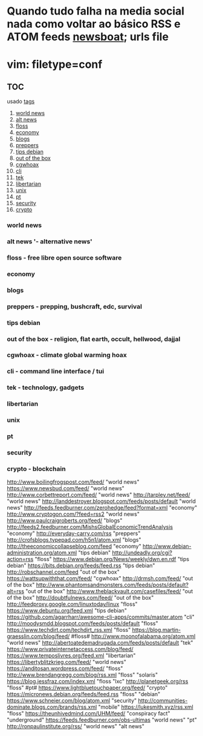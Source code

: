 # Quando tudo falha na media social nada como voltar ao básico RSS e ATOM feeds [newsboat](https://newsboat.org/); urls file

# vim: filetype=conf

## TOC 
usado [tags](https://wiki.archlinux.org/index.php/Newsboat#Tagging_feeds)

1. [world news](#world-news)
2. [alt news](#alt-news)
3. [floss](#floss)
4. [economy](#economy)
5. [blogs](#blogs)
6. [preppers](#preppers)
7. [tips debian](#tips-debian)
8. [out of the box](#out-of-the-box)
9. [cgwhoax](#cgwhoax)
10. [cli](#cli)
11. [tek](#tek)
12. [libertarian](#libertarian)
13. [unix](#unix)
14. [pt](#pt)
15. [security](#security)
16. [crypto](#crypto)







### world news


### alt news \'- alternative news'


### floss - free libre open source software


### economy


### blogs


### preppers - prepping, bushcraft, edc, survival


### tips debian 


### out of the box - religion, flat earth, occult, hellwood, dajjal


### cgwhoax - climate global warming hoax


### cli - command line interface / tui


### tek - technology, gadgets


### libertarian


### unix


### pt


### security


### crypto - blockchain




http://www.boilingfrogspost.com/feed/ "world news"
https://www.newsbud.com/feed/ "world news"
http://www.corbettreport.com/feed/ "world news"
http://tarpley.net/feed/ "world news"
http://landdestroyer.blogspot.com/feeds/posts/default "world news"
http://feeds.feedburner.com/zerohedge/feed?format=xml "economy"
http://www.cryptogon.com/?feed=rss2 "world news"
http://www.paulcraigroberts.org/feed/ "blogs"
http://feeds2.feedburner.com/MishsGlobalEconomicTrendAnalysis "economy"
http://everyday-carry.com/rss "preppers"
http://crofsblogs.typepad.com/h5n1/atom.xml "blogs"
http://theeconomiccollapseblog.com/feed "economy"
http://www.debian-administration.org/atom.xml "tips debian"
http://undeadly.org/cgi?action=rss "floss"
https://www.debian.org/News/weekly/dwn.en.rdf "tips debian"
https://bits.debian.org/feeds/feed.rss "tips debian"
http://robschannel.com/feed "out of the box"
https://wattsupwiththat.com/feed/ "cgwhoax"
http://drmsh.com/feed/ "out of the box"
http://www.phantomsandmonsters.com/feeds/posts/default?alt=rss "out of the box"
http://www.theblackvault.com/casefiles/feed/ "out of the box"
http://doubtfulnews.com/feed/ "out of the box"
http://feedproxy.google.com/linuxtoday/linux "floss"
https://www.debuntu.org/feed.xml "tips debian"
https://github.com/agarrharr/awesome-cli-apps/commits/master.atom "cli"
http://moodysmdd.blogspot.com/feeds/posts/default "floss"
https://www.techdirt.com/techdirt_rss.xml "floss"
https://blog.martin-graesslin.com/blog/feed/ #floss#
http://www.moonofalabama.org/atom.xml "world news"
http://abertoatedemadrugada.com/feeds/posts/default "tek"
https://www.privateinternetaccess.com/blog/feed/
https://www.temposlivres.org/feed.xml "libertarian"
https://libertyblitzkrieg.com/feed/ "world news"
https://anditosan.wordpress.com/feed/ "floss"
http://www.brendangregg.com/blog/rss.xml "floss" "solaris"
https://blog.jessfraz.com/index.xml "floss "lxc"
http://planetgeek.org/rss "floss" #pt#
https://www.lightbluetouchpaper.org/feed/ "crypto"
https://micronews.debian.org/feeds/feed.rss "floss" "debian"
https://www.schneier.com/blog/atom.xml "security"
http://communities-dominate.blogs.com/brands/rss.xml "mobile"
https://lukesmith.xyz/rss.xml "floss"
https://theunhivedmind.com/UHM/feed/ "conspiracy fact" "underground"
https://feeds.feedburner.com/obs-ultimas "world news" "pt"
http://ronpaulinstitute.org/rss/ "world news" "alt news"
